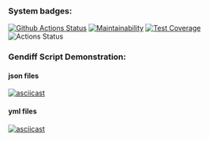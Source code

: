 ### System badges:
[![Github Actions Status](https://github.com/n8creator/python-project-lvl2/workflows/Python%20CI/badge.svg)](https://github.com/n8creator/python-project-lvl2/actions)
[![Maintainability](https://api.codeclimate.com/v1/badges/1377ea5314f87c02aa00/maintainability)](https://codeclimate.com/github/n8creator/python-project-lvl2/maintainability)
[![Test Coverage](https://api.codeclimate.com/v1/badges/1377ea5314f87c02aa00/test_coverage)](https://codeclimate.com/github/n8creator/python-project-lvl2/test_coverage)
![Actions Status](https://github.com/n8creator/python-project-lvl2/workflows/hexlet-check/badge.svg)

### Gendiff Script Demonstration:
#### json files
[![asciicast](https://asciinema.org/a/UXVZ60rpVkuRMm71sNwVwQUsr.svg)](https://asciinema.org/a/UXVZ60rpVkuRMm71sNwVwQUsr)


#### yml files
[![asciicast](https://asciinema.org/a/9XRD9uar4IlzdqaX7MuD7HR9K.svg)](https://asciinema.org/a/9XRD9uar4IlzdqaX7MuD7HR9K)